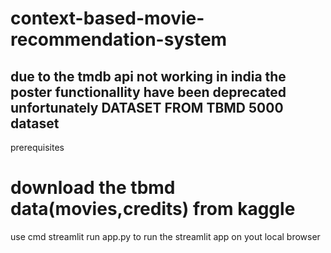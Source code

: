 # context-based-movie-recommendation-system
due to the tmdb api not working in india the poster functionallity have been deprecated unfortunately
DATASET FROM TBMD 5000 dataset
----------------------------------------------------------------------------------------------------------
prerequisites
# download the tbmd data(movies,credits) from kaggle
use cmd streamlit run app.py to run the streamlit app on yout local browser
